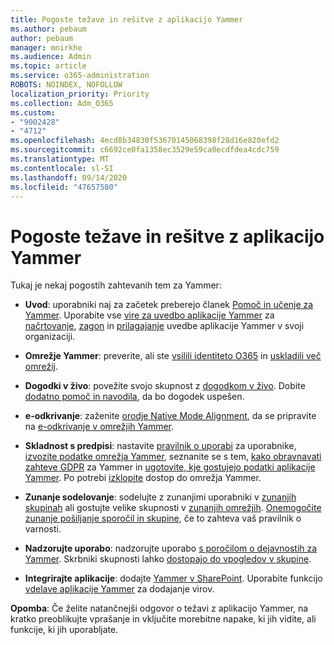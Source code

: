 ```yaml
---
title: Pogoste težave in rešitve z aplikacijo Yammer
ms.author: pebaum
author: pebaum
manager: mnirkhe
ms.audience: Admin
ms.topic: article
ms.service: o365-administration
ROBOTS: NOINDEX, NOFOLLOW
localization_priority: Priority
ms.collection: Adm_O365
ms.custom:
- "9002428"
- "4712"
ms.openlocfilehash: 4ecd8b34830f53670145068398f28d16e820efd2
ms.sourcegitcommit: c6692ce0fa1358ec3529e59ca0ecdfdea4cdc759
ms.translationtype: MT
ms.contentlocale: sl-SI
ms.lasthandoff: 09/14/2020
ms.locfileid: "47657580"
---
```

# <a name="yammer-common-issues-and-resolutions"></a>Pogoste težave in rešitve z aplikacijo Yammer

Tukaj je nekaj pogostih zahtevanih tem za Yammer:

- **Uvod**: uporabniki naj za začetek preberejo članek [Pomoč in učenje za Yammer](https://support.office.com/yammer). Uporabite vse [vire za uvedbo aplikacije Yammer](https://aka.ms/yamresources) za [načrtovanje](https://aka.ms/YamSuccessGuide), [zagon](https://aka.ms/YamLaunchPlaybook) in [prilagajanje](https://aka.ms/YamMeasureSuccesGuide) uvedbe aplikacije Yammer v svoji organizaciji. 

- **Omrežje Yammer**: preverite, ali ste [vsilili identiteto O365](https://docs.microsoft.com/yammer/configure-your-yammer-network/enforce-office-365-identity) in [uskladili več omrežij](https://docs.microsoft.com/yammer/configure-your-yammer-network/consolidate-multiple-yammer-networks). 

- **Dogodki v živo**: povežite svojo skupnost z [dogodkom v živo](https://docs.microsoft.com/yammer/manage-yammer-groups/yammer-live-events). Dobite [dodatno pomoč in navodila](https://resources.techcommunity.microsoft.com/live-events/assistance/), da bo dogodek uspešen. 

- **e-odkrivanje**: zaženite [orodje Native Mode Alignment](https://docs.microsoft.com/yammer/configure-your-yammer-network/overview-native-mode), da se pripravite na [e-odkrivanje v omrežjih Yammer](https://docs.microsoft.com/yammer/manage-security-and-compliance/overview-of-ediscovery). 

- **Skladnost s predpisi**: nastavite [pravilnik o uporabi](https://docs.microsoft.com/yammer/manage-security-and-compliance/set-up-a-usage-policy) za uporabnike, [izvozite podatke omrežja Yammer](https://docs.microsoft.com/yammer/manage-security-and-compliance/export-yammer-enterprise-data), seznanite se s tem, [kako obravnavati zahteve GDPR](https://docs.microsoft.com/yammer/manage-security-and-compliance/gdpr-requests-in-yammer-enterprise) za Yammer in [ugotovite, kje gostujejo podatki aplikacije Yammer](https://docs.microsoft.com/yammer/manage-security-and-compliance/data-residency). Po potrebi [izklopite](https://docs.microsoft.com/yammer/manage-yammer-users/turn-off-user-access) dostop do omrežja Yammer.

- **Zunanje sodelovanje**: sodelujte z zunanjimi uporabniki v [zunanjih skupinah](https://docs.microsoft.com/yammer/work-with-external-users/create-and-manage-external-groups) ali gostujte velike skupnosti v [zunanjih omrežjih](https://docs.microsoft.com/yammer/work-with-external-users/create-and-manage-an-external-network). [Onemogočite zunanje pošiljanje sporočil in skupine](https://docs.microsoft.com/yammer/work-with-external-users/disable-external-messaging), če to zahteva vaš pravilnik o varnosti.

- **Nadzorujte uporabo**: nadzorujte uporabo [s poročilom o dejavnostih za Yammer](https://docs.microsoft.com/microsoft-365/admin/activity-reports/yammer-activity-report). Skrbniki skupnosti lahko [dostopajo do vpogledov v skupine](https://support.office.com/article/view-group-insights-in-yammer-73f9fa6d-d442-4f25-9194-d5317c9328ab).

- **Integrirajte aplikacije**: dodajte [Yammer v SharePoint](https://docs.microsoft.com/yammer/integrate-yammer-with-other-apps/embed-a-feed-into-a-sharepoint-site). Uporabite funkcijo [vdelave aplikacije Yammer](https://developer.yammer.com/docs/embed) za dodajanje virov. 

**Opomba**: Če želite natančnejši odgovor o težavi z aplikacijo Yammer, na kratko preoblikujte vprašanje in vključite morebitne napake, ki jih vidite, ali funkcije, ki jih uporabljate.
